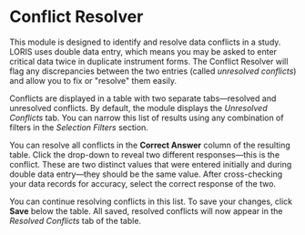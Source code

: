 # Conflict Resolver

This module is designed to identify and resolve data conflicts in a study. LORIS uses double data entry, which means you may be asked to enter critical data twice in duplicate instrument forms. The Conflict Resolver will flag any discrepancies between the two entries (called *unresolved conflicts*) and allow you to fix or "resolve" them easily. 

Conflicts are displayed in a table with two separate tabs—resolved and unresolved conflicts. By default, the module displays the *Unresolved Conflicts* tab. You can narrow this list of results using any combination of filters in the *Selection Filters* section. 

You can resolve all conflicts in the **Correct Answer** column of the resulting table. Click the drop-down to reveal two different responses—this is the conflict. These are two distinct values that were entered initially and during double data entry—they should be the same value. After cross-checking your data records for accuracy, select the correct response of the two. 

You can continue resolving conflicts in this list. To save your changes, click **Save** below the table. All saved, resolved conflicts will now appear in the *Resolved Conflicts* tab of the table. 
